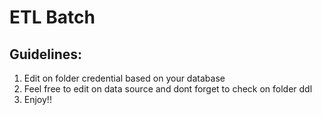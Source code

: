 # ETL Batch 

## Guidelines:
1. Edit on folder credential based on your database
2. Feel free to edit on data source and dont forget to check on folder ddl
3. Enjoy!!